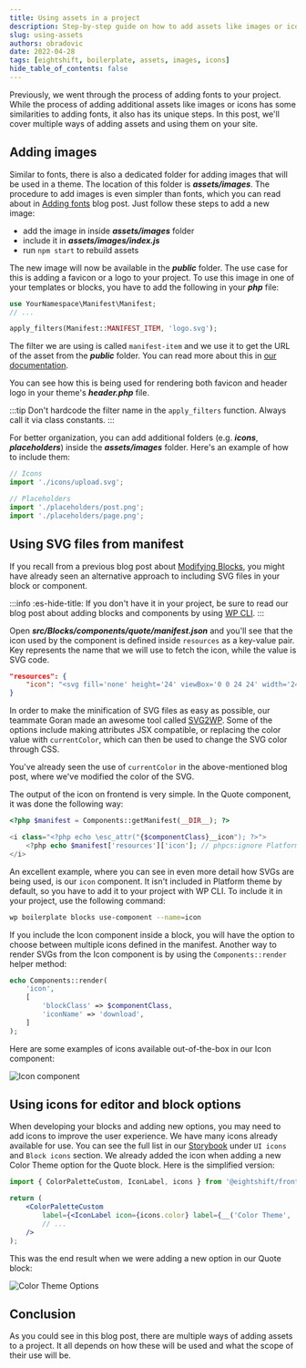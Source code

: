 ```yaml
---
title: Using assets in a project
description: Step-by-step guide on how to add assets like images or icons to your theme.
slug: using-assets
authors: obradovic
date: 2022-04-28
tags: [eightshift, boilerplate, assets, images, icons]
hide_table_of_contents: false
---
```


Previously, we went through the process of adding fonts to your project. While the process of adding additional assets like images or icons has some similarities to adding fonts, it also has its unique steps. In this post, we'll cover multiple ways of adding assets and using them on your site.
<!--truncate-->

## Adding images

Similar to fonts, there is also a dedicated folder for adding images that will be used in a theme. The location of this folder is **_assets/images_**. The procedure to add images is even simpler than fonts, which you can read about in [Adding fonts](/blog/adding-fonts) blog post. Just follow these steps to add a new image:
- add the image in inside **_assets/images_** folder
- include it in **_assets/images/index.js_**
- run `npm start` to rebuild assets

The new image will now be available in the **_public_** folder. The use case for this is adding a favicon or a logo to your project. To use this image in one of your templates or blocks, you have to add the following in your **_php_** file:

```php
use YourNamespace\Manifest\Manifest;
// ...

apply_filters(Manifest::MANIFEST_ITEM, 'logo.svg');
```

The filter we are using is called `manifest-item` and we use it to get the URL of the asset from the **_public_** folder. You can read more about this in [our documentation](/docs/basics/manifest).

You can see how this is being used for rendering both favicon and header logo in your theme's **_header.php_** file.

:::tip
Don't hardcode the filter name in the `apply_filters` function. Always call it via class constants.
:::

For better organization, you can add additional folders (e.g. **_icons_**, **_placeholders_**) inside the **_assets/images_** folder. Here's an example of how to include them:

```js
// Icons
import './icons/upload.svg';

// Placeholders
import './placeholders/post.png';
import './placeholders/page.png';
```

## Using SVG files from manifest

If you recall from a previous blog post about [Modifying Blocks](/blog/modifying-blocks-color-theme), you might have already seen an alternative approach to including SVG files in your block or component.

:::info :es-hide-title:
If you don't have it in your project, be sure to read our blog post about adding blocks and components by using [WP CLI](/blog/adding-blocks-wpcli).
:::

Open **_src/Blocks/components/quote/manifest.json_** and you'll see that the icon used by the component is defined inside `resources` as a key-value pair. Key represents the name that we will use to fetch the icon, while the value is SVG code.

```json
"resources": {
	"icon": "<svg fill='none' height='24' viewBox='0 0 24 24' width='24' xmlns='http://www.w3.org/2000/svg'>...</svg>"
}
```

In order to make the minification of SVG files as easy as possible, our teammate Goran made an awesome tool called [SVG2WP](https://svg-2-wp.goranalkovic.com/). Some of the options include making attributes JSX compatible, or replacing the color value with `currentColor`, which can then be used to change the SVG color through CSS.

You've already seen the use of `currentColor` in the above-mentioned blog post, where we've modified the color of the SVG.

The output of the icon on frontend is very simple. In the Quote component, it was done the following way:
```php
<?php $manifest = Components::getManifest(__DIR__); ?>

<i class="<?php echo \esc_attr("{$componentClass}__icon"); ?>">
	<?php echo $manifest['resources']['icon']; // phpcs:ignore Platform.Security.ComponentsEscape.OutputNotEscaped ?>
</i>
```

An excellent example, where you can see in even more detail how SVGs are being used, is our `icon` component. It isn't included in Platform theme by default, so you have to add it to your project with WP CLI. To include it in your project, use the following command:

```bash
wp boilerplate blocks use-component --name=icon
```

If you include the Icon component inside a block, you will have the option to choose between multiple icons defined in the manifest. Another way to render SVGs from the Icon component is by using the `Components::render` helper method:

```php
echo Components::render(
	'icon',
	[
		'blockClass' => $componentClass,
		'iconName' => 'download',
	]
);
```

Here are some examples of icons available out-of-the-box in our Icon component:

![Icon component](/img/blog/icon-component.webp)

## Using icons for editor and block options

When developing your blocks and adding new options, you may need to add icons to improve the user experience. We have many icons already available for use. You can see the full list in our [Storybook](/components/legacy-component-docs) under `UI icons` and `Block icons` section. We already added the icon when adding a new Color Theme option for the Quote block. Here is the simplified version:
```jsx
import { ColorPaletteCustom, IconLabel, icons } from '@eightshift/frontend-libs/scripts';

return (
	<ColorPaletteCustom
		label={<IconLabel icon={icons.color} label={__('Color Theme', 'es-theme')} />}
		// ...
	/>
);
```

This was the end result when we were adding a new option in our Quote block:

![Color Theme Options](/img/blog/color-theme-options.webp)

## Conclusion

As you could see in this blog post, there are multiple ways of adding assets to a project. It all depends on how these will be used and what the scope of their use will be.
